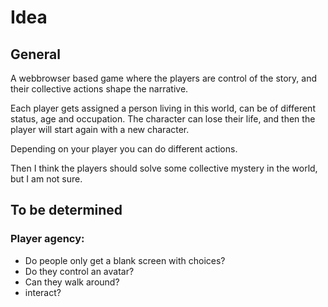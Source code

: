 # Idea

## General

A webbrowser based game where the players are control of the story, and their collective actions shape the narrative. 

Each player gets assigned a person living in this world, can be of different status, age and occupation. The character can lose their life, and then the player will start again with a new character.

Depending on your player you can do different actions.

Then I think the players should solve some collective mystery in the world, but I am not sure. 

## To be determined

### Player agency:

- Do people only get a blank screen with choices?
- Do they control an avatar?
- Can they walk around?
- interact?
